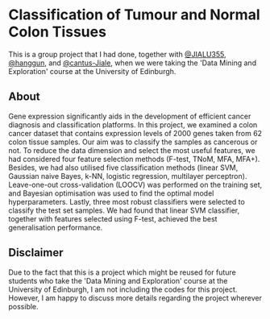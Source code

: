 # Classification of Tumour and Normal Colon Tissues

This is a group project that I had done, together with [@JIALU355](https://github.com/JIALU355), [@hanggun](https://github.com/hanggun), and [@cantus-Jiale](https://github.com/cantus-Jiale), when we were taking the 'Data Mining and Exploration' course at the University of Edinburgh.

## About

Gene expression significantly aids in the development of efficient cancer diagnosis and classification platforms. In this project, we examined a colon cancer dataset that contains expression levels of 2000 genes taken from 62 colon tissue samples. Our aim was to classify the samples as cancerous or not. To reduce the data dimension and select the most useful features, we had considered four feature selection methods (F-test, TNoM, MFA, MFA+). Besides, we had also utilised five classification methods (linear SVM, Gaussian naive Bayes, k-NN, logistic regression, multilayer perceptron). Leave-one-out cross-validation (LOOCV) was performed on the training set, and Bayesian optimisation was used to find the optimal model hyperparameters. Lastly, three most robust classifiers were selected to classify the test set samples. We had found that linear SVM classifier, together with features selected using F-test, achieved the best generalisation performance.

## Disclaimer

Due to the fact that this is a project which might be reused for future students who take the 'Data Mining and Exploration' course at the University of Edinburgh, I am not including the codes for this project. However, I am happy to discuss more details regarding the project wherever possible.
